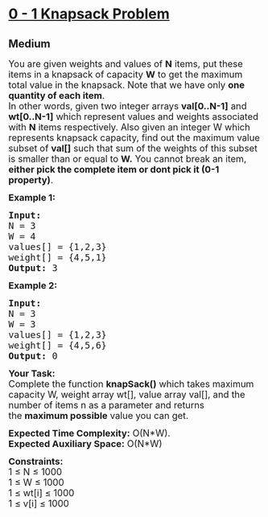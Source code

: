 # [0 - 1 Knapsack Problem](https://practice.geeksforgeeks.org/problems/0-1-knapsack-problem0945/1)
## Medium 
<div class="problem-statement">
                <p></p><p><span style="font-size:18px">You are given weights and values of <strong>N</strong> items, put these items in a knapsack of capacity <strong>W</strong> to get the maximum total value in the knapsack. Note that we have only <strong>one quantity of each item</strong>.<br>
In other words, given two integer arrays <strong>val[0..N-1]</strong> and <strong>wt[0..N-1]</strong> which represent values and weights associated with <strong>N</strong> items respectively. Also given an integer W which represents knapsack capacity, find out the maximum value subset of <strong>val[]</strong> such that sum of the weights of this subset is smaller than or equal to <strong>W.</strong> You cannot break an item, <strong>either pick the complete item or dont pick it (0-1 property)</strong>.</span></p>

<p><strong><span style="font-size:18px">Example 1:</span></strong></p>

<pre><strong><span style="font-size:18px">Input:
</span></strong><span style="font-size:18px">N = 3
W = 4
values[] = {1,2,3}
weight[] = {4,5,1}
<strong>Output: </strong>3</span>
</pre>

<p><strong><span style="font-size:18px">Example 2:</span></strong></p>

<pre><strong><span style="font-size:18px">Input:
</span></strong><span style="font-size:18px">N = 3
W = 3
values[] = {1,2,3}
weight[] = {4,5,6}
<strong>Output: </strong>0</span></pre>

<p><span style="font-size:18px"><strong>Your Task:</strong><br>
Complete the function&nbsp;<strong>knapSack()</strong>&nbsp;which takes maximum capacity W, weight array wt[], value array val[], and the number of items n as a parameter and returns the&nbsp;<strong>maximum possible</strong>&nbsp;value you can get.</span></p>

<p><span style="font-size:18px"><strong>Expected Time Complexity:</strong>&nbsp;O(N*W).<br>
<strong>Expected Auxiliary Space:</strong>&nbsp;O(N*W)</span></p>

<p><span style="font-size:18px"><strong>Constraints:</strong></span><br>
<span style="font-size:18px">1 ≤ N ≤ 1000</span><br>
<span style="font-size:18px">1 ≤ W ≤ 1000</span><br>
<span style="font-size:18px">1 ≤ wt[i] ≤ 1000</span><br>
<span style="font-size:18px">1 ≤ v[i] ≤ 1000</span></p>
 <p></p>
            </div>

